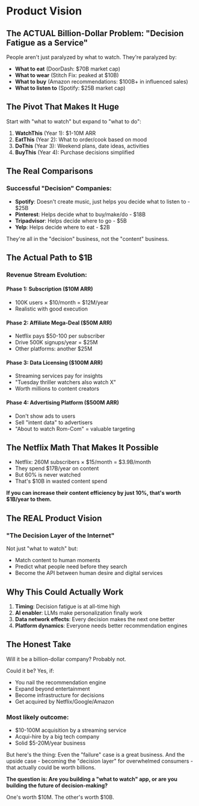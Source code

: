 # Product Vision

## The ACTUAL Billion-Dollar Problem: "Decision Fatigue as a Service"

People aren't just paralyzed by what to watch. They're paralyzed by:

- **What to eat** (DoorDash: $70B market cap)
- **What to wear** (Stitch Fix: peaked at $10B)
- **What to buy** (Amazon recommendations: $100B+ in influenced sales)
- **What to listen to** (Spotify: $25B market cap)

## The Pivot That Makes It Huge

Start with "what to watch" but expand to "what to do":

1. **WatchThis** (Year 1): $1-10M ARR
2. **EatThis** (Year 2): What to order/cook based on mood
3. **DoThis** (Year 3): Weekend plans, date ideas, activities
4. **BuyThis** (Year 4): Purchase decisions simplified

## The Real Comparisons

### Successful "Decision" Companies:

- **Spotify**: Doesn't create music, just helps you decide what to listen to - $25B
- **Pinterest**: Helps decide what to buy/make/do - $18B
- **Tripadvisor**: Helps decide where to go - $5B
- **Yelp**: Helps decide where to eat - $2B

They're all in the "decision" business, not the "content" business.

## The Actual Path to $1B

### Revenue Stream Evolution:

#### Phase 1: Subscription ($10M ARR)

- 100K users × $10/month = $12M/year
- Realistic with good execution

#### Phase 2: Affiliate Mega-Deal ($50M ARR)

- Netflix pays $50-100 per subscriber
- Drive 500K signups/year = $25M
- Other platforms: another $25M

#### Phase 3: Data Licensing ($100M ARR)

- Streaming services pay for insights
- "Tuesday thriller watchers also watch X"
- Worth millions to content creators

#### Phase 4: Advertising Platform ($500M ARR)

- Don't show ads to users
- Sell "intent data" to advertisers
- "About to watch Rom-Com" = valuable targeting

## The Netflix Math That Makes It Possible

- Netflix: 260M subscribers × $15/month = $3.9B/month
- They spend $17B/year on content
- But 60% is never watched
- That's $10B in wasted content spend

**If you can increase their content efficiency by just 10%, that's worth $1B/year to them.**

## The REAL Product Vision

### "The Decision Layer of the Internet"

Not just "what to watch" but:

- Match content to human moments
- Predict what people need before they search
- Become the API between human desire and digital services

## Why This Could Actually Work

1. **Timing**: Decision fatigue is at all-time high
2. **AI enabler**: LLMs make personalization finally work
3. **Data network effects**: Every decision makes the next one better
4. **Platform dynamics**: Everyone needs better recommendation engines

## The Honest Take

Will it be a billion-dollar company? Probably not.

Could it be? Yes, if:

- You nail the recommendation engine
- Expand beyond entertainment
- Become infrastructure for decisions
- Get acquired by Netflix/Google/Amazon

### Most likely outcome:

- $10-100M acquisition by a streaming service
- Acqui-hire by a big tech company
- Solid $5-20M/year business

But here's the thing: Even the "failure" case is a great business. And the upside case - becoming the "decision layer" for overwhelmed consumers - that actually could be worth billions.

**The question is: Are you building a "what to watch" app, or are you building the future of decision-making?**

One's worth $10M. The other's worth $10B.
